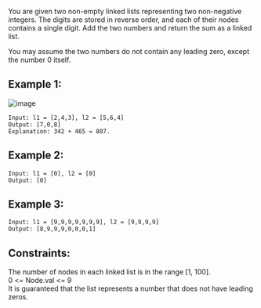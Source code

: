 You are given two non-empty linked lists representing two non-negative integers. The digits are stored in reverse order, and each of their nodes contains a single digit. Add the two numbers and return the sum as a linked list.

You may assume the two numbers do not contain any leading zero, except the number 0 itself.

## Example 1:<br>
![image](https://user-images.githubusercontent.com/61406986/212647439-0b402436-3cb8-4f2c-bed4-f9327a8dcf89.png)

```
Input: l1 = [2,4,3], l2 = [5,6,4]
Output: [7,0,8]
Explanation: 342 + 465 = 807.
```
##  Example 2:
```
Input: l1 = [0], l2 = [0]
Output: [0]
```
## Example 3:
```
Input: l1 = [9,9,9,9,9,9,9], l2 = [9,9,9,9]
Output: [8,9,9,9,0,0,0,1]
``` 
## Constraints:

The number of nodes in each linked list is in the range [1, 100].<br>
0 <= Node.val <= 9<br>
It is guaranteed that the list represents a number that does not have leading zeros.<br>
